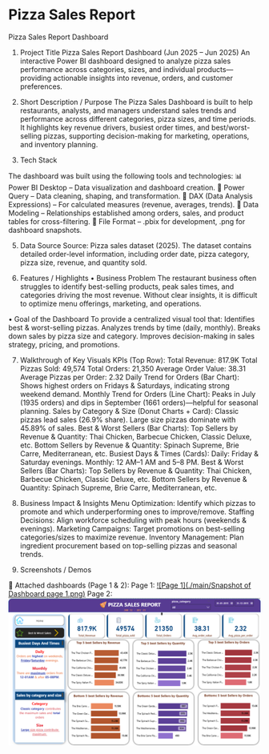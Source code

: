 # Pizza Sales Report

Pizza Sales Report Dashboard
1. Project Title
Pizza Sales Report Dashboard (Jun 2025 – Jun 2025)
An interactive Power BI dashboard designed to analyze pizza sales performance across categories, sizes, and individual products—providing actionable insights into revenue, orders, and customer preferences.

2. Short Description / Purpose
The Pizza Sales Dashboard is built to help restaurants, analysts, and managers understand sales trends and performance across different categories, pizza sizes, and time periods. It highlights key revenue drivers, busiest order times, and best/worst-selling pizzas, supporting decision-making for marketing, operations, and inventory planning.

3. Tech Stack
   
The dashboard was built using the following tools and technologies:
📊 Power BI Desktop – Data visualization and dashboard creation.
📂 Power Query – Data cleaning, shaping, and transformation.
🧠 DAX (Data Analysis Expressions) – For calculated measures (revenue, averages, trends).
📝 Data Modeling – Relationships established among orders, sales, and product tables for cross-filtering.
📁 File Format – .pbix for development, .png for dashboard snapshots.

5. Data Source
Source: Pizza sales dataset (2025).
The dataset contains detailed order-level information, including order date, pizza category, pizza size, revenue, and quantity sold.

6. Features / Highlights
• Business Problem
The restaurant business often struggles to identify best-selling products, peak sales times, and categories driving the most revenue. Without clear insights, it is difficult to optimize menu offerings, marketing, and operations.

• Goal of the Dashboard
To provide a centralized visual tool that:
Identifies best & worst-selling pizzas.
Analyzes trends by time (daily, monthly).
Breaks down sales by pizza size and category.
Improves decision-making in sales strategy, pricing, and promotions.

7. Walkthrough of Key Visuals
KPIs (Top Row):
    Total Revenue: 817.9K
    Total Pizzas Sold: 49,574
    Total Orders: 21,350
    Average Order Value: 38.31
    Average Pizzas per Order: 2.32
Daily Trend for Orders (Bar Chart):
    Shows highest orders on Fridays & Saturdays, indicating strong weekend demand.
Monthly Trend for Orders (Line Chart):
    Peaks in July (1935 orders) and dips in September (1661 orders)—helpful for seasonal planning.
Sales by Category & Size (Donut Charts + Card):
    Classic pizzas lead sales (26.9% share).
    Large size pizzas dominate with 45.89% of sales.
Best & Worst Sellers (Bar Charts):
    Top Sellers by Revenue & Quantity: Thai Chicken, Barbecue Chicken, Classic Deluxe, etc.
    Bottom Sellers by Revenue & Quantity: Spinach Supreme, Brie Carre, Mediterranean, etc.
Busiest Days & Times (Cards):
    Daily: Friday & Saturday evenings.
    Monthly: 12 AM–1 AM and 5–8 PM.
Best & Worst Sellers (Bar Charts):
    Top Sellers by Revenue & Quantity: Thai Chicken, Barbecue Chicken, Classic Deluxe, etc.
    Bottom Sellers by Revenue & Quantity: Spinach Supreme, Brie Carre, Mediterranean, etc.

6. Business Impact & Insights
Menu Optimization: Identify which pizzas to promote and which underperforming ones to improve/remove.
Staffing Decisions: Align workforce scheduling with peak hours (weekends & evenings).
Marketing Campaigns: Target promotions on best-selling categories/sizes to maximize revenue.
Inventory Management: Plan ingredient procurement based on top-selling pizzas and seasonal trends.

7. Screenshots / Demos

📸 Attached dashboards (Page 1 & 2):
Page 1: [![Page 1](./main/Snapshot of Dashboard page 1.png)](https://github.com/PratiikJagtap/Data-Analysis-Project-1/blob/main/Snapshot%20of%20Dashboard%20page%201.png)
Page 2: ![Page 2](https://github.com/PratiikJagtap/Data-Analysis-Project-1/blob/main/Snapshot%20of%20Dashboard%20page%202.png?raw=true)

